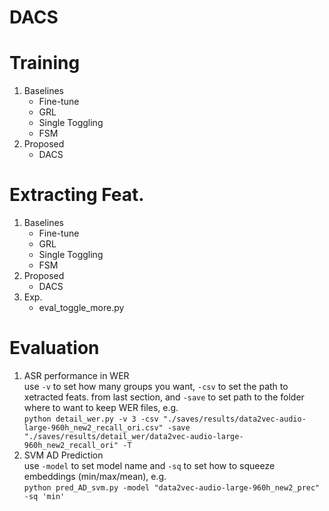 # DACS

# Training
1. Baselines
    - Fine-tune
    - GRL
    - Single Toggling
    - FSM
2. Proposed
    - DACS

# Extracting Feat.
1. Baselines
    - Fine-tune
    - GRL
    - Single Toggling
    - FSM
2. Proposed
    - DACS
3. Exp.
    - eval_toggle_more.py
    
# Evaluation
1. ASR performance in WER  
use `-v` to set how many groups you want, `-csv` to set the path to xetracted feats. from last section, and `-save` to set path to the folder where to want to keep WER files, e.g.  
`python detail_wer.py -v 3 -csv "./saves/results/data2vec-audio-large-960h_new2_recall_ori.csv" -save "./saves/results/detail_wer/data2vec-audio-large-960h_new2_recall_ori" -T`
2. SVM AD Prediction  
use `-model` to set model name and `-sq` to set how to squeeze embeddings (min/max/mean), e.g.  
`python pred_AD_svm.py -model "data2vec-audio-large-960h_new2_prec" -sq 'min'`
